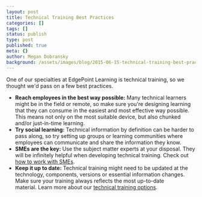 ```yaml
---
layout: post
title: Technical Training Best Practices
categories: []
tags: []
status: publish
type: post
published: true
meta: {}
author: Megan Dobransky
background: /assets/images/blog/2015-06-15-technical-training-best-practices.jpg
---
```

One of our specialties at EdgePoint Learning is technical training, so we thought we'd pass on a few best practices. 

* **Reach employees in the best way possible:** Many technical learners might be in the field or remote, so make sure you're designing learning that they can consume in the easiest and most effective way possible. This means not only on the most suitable device, but also chunked and/or just-in-time learning. 
* **Try social learning:** Technical information by definition can be harder to pass along, so try setting up groups or learning communities where employees can communicate and share the information they know. 
* **SMEs are the key:** Use the subject matter experts at your disposal. They will be infinitely helpful when developing technical training. Check out
[how to work with SMEs](http://edgepointlearning.com/blog/2014/4/3/how-to-work-with-subject-matter-experts).
* **Keep it up to date:** Technical training might need to be updated at the technology, components, versions or essential information changes. Make sure your training always reflects the most up-to-date material. Learn more about our
[technical training options](http://edgepointlearning.com/contact-us/).

